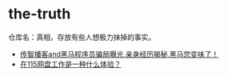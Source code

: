 # the-truth
仓库名：真相，存放有些人想极力抹掉的事实。

- [传智播客and黑马程序员骗局曝光,亲身经历揭秘,黑马您变味了！][1]
- [在115网盘工作是一种什么体验？][2]

[1]: http://www.8-008.com/newsDetail/7381.html
[2]: https://www.zhihu.com/question/27310956
